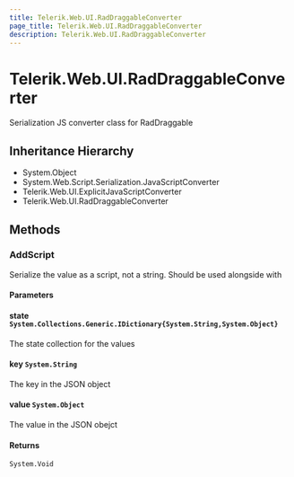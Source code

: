 ```yaml
---
title: Telerik.Web.UI.RadDraggableConverter
page_title: Telerik.Web.UI.RadDraggableConverter
description: Telerik.Web.UI.RadDraggableConverter
---
```


# Telerik.Web.UI.RadDraggableConverter

Serialization JS converter class for RadDraggable

## Inheritance Hierarchy

* System.Object
* System.Web.Script.Serialization.JavaScriptConverter
* Telerik.Web.UI.ExplicitJavaScriptConverter
* Telerik.Web.UI.RadDraggableConverter

## Methods

###  AddScript

Serialize the value as a script, not a string. Should be used alongside with

#### Parameters

#### state `System.Collections.Generic.IDictionary{System.String,System.Object}`

The state collection for the values

#### key `System.String`

The key in the JSON object

#### value `System.Object`

The value in the JSON obejct

#### Returns

`System.Void` 

